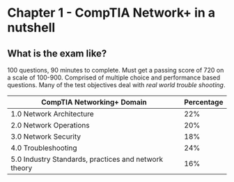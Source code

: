 # Chapter 1 - CompTIA Network+ in a nutshell

## What is the exam like?

100 questions, 90 minutes to complete. Must get a passing score of 720 on a scale of 100-900. Comprised of multiple choice and performance based questions. Many of the test objectives deal with _real world trouble shooting_.

CompTIA Networking+ Domain | Percentage
------------ | -------------
1.0 Network Architecture | 22%
2.0 Network Operations | 20%
3.0 Network Security | 18% 
4.0 Troubleshooting | 24%
5.0 Industry Standards, practices and network theory | 16%

